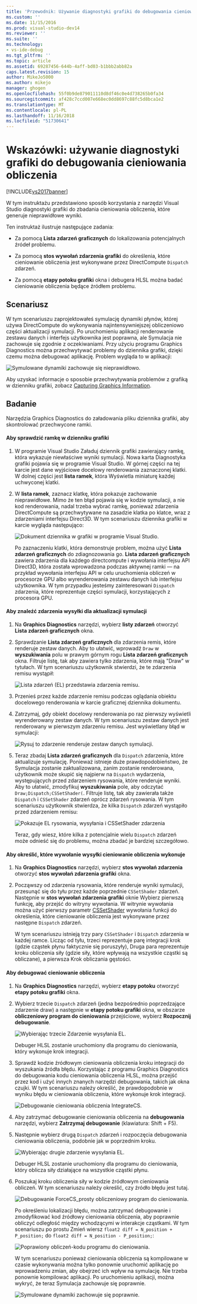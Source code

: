 ```yaml
---
title: 'Przewodnik: Używanie diagnostyki grafiki do debugowania cieniowania obliczenia | Dokumentacja firmy Microsoft'
ms.custom: ''
ms.date: 11/15/2016
ms.prod: visual-studio-dev14
ms.reviewer: ''
ms.suite: ''
ms.technology:
- vs-ide-debug
ms.tgt_pltfrm: ''
ms.topic: article
ms.assetid: 69287456-644b-4aff-bd03-b1bbb2abb82a
caps.latest.revision: 15
author: MikeJo5000
ms.author: mikejo
manager: ghogen
ms.openlocfilehash: 55f0b9de879011110d8df46c0e4d738265b0fa34
ms.sourcegitcommit: af428c7ccd007e668ec0dd8697c88fc5d8bca1e2
ms.translationtype: MT
ms.contentlocale: pl-PL
ms.lasthandoff: 11/16/2018
ms.locfileid: "51730641"
---
```

# <a name="walkthrough-using-graphics-diagnostics-to-debug-a-compute-shader"></a>Wskazówki: używanie diagnostyki grafiki do debugowania cieniowania obliczenia
[!INCLUDE[vs2017banner](../includes/vs2017banner.md)]

W tym instruktażu przedstawiono sposób korzystania z narzędzi Visual Studio diagnostyki grafiki do zbadania cieniowania obliczenia, które generuje nieprawidłowe wyniki.  
  
 Ten instruktaż ilustruje następujące zadania:  
  
-   Za pomocą **Lista zdarzeń graficznych** do lokalizowania potencjalnych źródeł problemu.  
  
-   Za pomocą **stos wywołań zdarzenia grafiki** do określenia, które cieniowanie obliczenia jest wykonywane przez DirectCompute `Dispatch` zdarzeń.  
  
-   Za pomocą **etapy potoku grafiki** okna i debugera HLSL można badać cieniowanie obliczenia będące źródłem problemu.  
  
## <a name="scenario"></a>Scenariusz  
 W tym scenariuszu zaprojektowałeś symulację dynamiki płynów, której używa DirectCompute do wykonywania najintensywniejszej obliczeniowo części aktualizacji symulacji. Po uruchomieniu aplikacji renderowanie zestawu danych i interfejs użytkownika jest poprawna, ale Symulacja nie zachowuje się zgodnie z oczekiwaniami. Przy użyciu programu Graphics Diagnostics można przechwytywać problemy do dziennika grafiki, dzięki czemu można debugować aplikację. Problem wygląda to w aplikacji:  
  
 ![Symulowane dynamiki zachowuje się nieprawidłowo. ](../debugger/media/gfx-diag-demo-compute-shader-fluid-problem.png "gfx_diag_demo_compute_shader_fluid_problem")  
  
 Aby uzyskać informacje o sposobie przechwytywania problemów z grafiką w dzienniku grafiki, zobacz [Capturing Graphics Information](../debugger/capturing-graphics-information.md).  
  
## <a name="investigation"></a>Badanie  
 Narzędzia Graphics Diagnostics do załadowania pliku dziennika grafiki, aby skontrolować przechwycone ramki.  
  
#### <a name="to-examine-a-frame-in-a-graphics-log"></a>Aby sprawdzić ramkę w dzienniku grafiki  
  
1. W programie Visual Studio Załaduj dziennik grafiki zawierający ramkę, która wykazuje niewłaściwe wyniki symulacji. Nowa karta Diagnostyka grafiki pojawia się w programie Visual Studio. W górnej części na tej karcie jest dane wyjściowe docelowy renderowania zaznaczonej klatki. W dolnej części jest **lista ramek**, która Wyświetla miniaturę każdej uchwyconej klatki.  
  
2. W **lista ramek**, zaznacz klatkę, która pokazuje zachowanie nieprawidłowe. Mimo że ten błąd pojawia się w kodzie symulacji, a nie kod renderowania, nadal trzeba wybrać ramkę, ponieważ zdarzenia DirectCompute są przechwytywane na zasadzie klatka po klatce, wraz z zdarzeniami interfejsu Direct3D. W tym scenariuszu dziennika grafiki w karcie wygląda następująco:  
  
    ![Dokument dziennika w grafiki w programie Visual Studio. ](../debugger/media/gfx-diag-demo-compute-shader-fluid-step-1.png "gfx_diag_demo_compute_shader_fluid_step_1")  
  
   Po zaznaczeniu klatki, która demonstruje problem, można użyć **Lista zdarzeń graficznych** do zdiagnozowania go. **Lista zdarzeń graficznych** zawiera zdarzenia dla każdego directcompute i wywołania interfejsu API Direct3D, która została wprowadzona podczas aktywnej ramki — na przykład wywołania interfejsu API w celu uruchomienia obliczeń w procesorze GPU albo wyrenderowania zestawu danych lub interfejsu użytkownika. W tym przypadku jesteśmy zainteresowani `Dispatch` zdarzenia, które reprezentuje części symulacji, korzystających z procesora GPU.  
  
#### <a name="to-find-the-dispatch-event-for-the-simulation-update"></a>Aby znaleźć zdarzenia wysyłki dla aktualizacji symulacji  
  
1. Na **Graphics Diagnostics** narzędzi, wybierz **listy zdarzeń** otworzyć **Lista zdarzeń graficznych** okna.  
  
2. Sprawdzanie **Lista zdarzeń graficznych** dla zdarzenia remis, które renderuje zestaw danych. Aby to ułatwić, wprowadź `Draw` w **wyszukiwania** polu w prawym górnym rogu **Lista zdarzeń graficznych** okna. Filtruje listę, tak aby zawiera tylko zdarzenia, które mają "Draw" w tytułach. W tym scenariuszu użytkownik stwierdzi, że te zdarzenia remisu wystąpił:  
  
    ![Lista zdarzeń &#40;EL&#41; przedstawia zdarzenia remisu. ](../debugger/media/gfx-diag-demo-compute-shader-fluid-step-2.png "gfx_diag_demo_compute_shader_fluid_step_2")  
  
3. Przenieś przez każde zdarzenie remisu podczas oglądania obiektu docelowego renderowania w karcie graficznej dziennika dokumentu.  
  
4. Zatrzymaj, gdy obiekt docelowy renderowania po raz pierwszy wyświetli wyrenderowany zestaw danych. W tym scenariuszu zestaw danych jest renderowany w pierwszym zdarzeniu remisu. Jest wyświetlany błąd w symulacji:  
  
    ![Rysuj to zdarzenie renderuje zestaw danych symulacji. ](../debugger/media/gfx-diag-demo-compute-shader-fluid-step-3.png "gfx_diag_demo_compute_shader_fluid_step_3")  
  
5. Teraz zbadaj **Lista zdarzeń graficznych** dla `Dispatch` zdarzenia, które aktualizuje symulację. Ponieważ istnieje duże prawdopodobieństwo, że Symulacja zostanie zaktualizowana, zanim zostanie renderowana, użytkownik może skupić się najpierw na `Dispatch` wydarzenia, występujących przed zdarzeniem rysowania, które renderuje wyniki. Aby to ułatwić, zmodyfikuj **wyszukiwania** pole, aby odczytać `Draw;Dispatch;CSSetShader(`. Filtruje listę, tak aby zawierała także `Dispatch` i `CSSetShader` zdarzeń oprócz zdarzeń rysowania. W tym scenariuszu użytkownik stwierdza, że kilka `Dispatch` zdarzeń wystąpiło przed zdarzeniem remisu:  
  
    ![Pokazuje EL rysowania, wysyłania i CSSetShader zdarzenia](../debugger/media/gfx-diag-demo-compute-shader-fluid-step-4.png "gfx_diag_demo_compute_shader_fluid_step_4")  
  
   Teraz, gdy wiesz, które kilka z potencjalnie wielu `Dispatch` zdarzeń może odnieść się do problemu, można zbadać je bardziej szczegółowo.  
  
#### <a name="to-determine-which-compute-shader-a-dispatch-call-executes"></a>Aby określić, które wywołanie wysyłki cieniowanie obliczenia wykonuje  
  
1. Na **Graphics Diagnostics** narzędzi, wybierz **stos wywołań zdarzenia** otworzyć **stos wywołań zdarzenia grafiki** okna.  
  
2. Począwszy od zdarzenia rysowania, które renderuje wyniki symulacji, przesunąć się do tyłu przez każde poprzednie `CSSetShader` zdarzeń. Następnie w **stos wywołań zdarzenia grafiki** oknie Wybierz pierwszą funkcję, aby przejść do witryny wywołania. W witrynie wywołania można użyć pierwszy parametr [CSSetShader](http://msdn.microsoft.com/library/ff476402.aspx) wywołania funkcji do określenia, które cieniowanie obliczenia jest wykonywane przez następne `Dispatch` zdarzeń.  
  
   W tym scenariuszu istnieją trzy pary `CSSetShader` i `Dispatch` zdarzenia w każdej ramce. Licząc od tyłu, trzeci reprezentuje parę integracji krok (gdzie cząstek płynu faktycznie się poruszyły), Druga para reprezentuje kroku obliczenia siły (gdzie siły, które wpływają na wszystkie cząstki są obliczane), a pierwsza Krok obliczania gęstości.  
  
#### <a name="to-debug-the-compute-shader"></a>Aby debugować cieniowanie obliczenia  
  
1. Na **Graphics Diagnostics** narzędzi, wybierz **etapy potoku** otworzyć **etapy potoku grafiki** okna.  
  
2. Wybierz trzecie `Dispatch` zdarzeń (jedna bezpośrednio poprzedzające zdarzenie draw) a następnie w **etapy potoku grafiki** okna, w obszarze **obliczeniowy program do cieniowania** przejściowe, wybierz  **Rozpocznij debugowanie**.  
  
    ![Wybierając trzecie Zdarzenie wysyłania EL.](../debugger/media/gfx-diag-demo-compute-shader-fluid-step-6.png "gfx_diag_demo_compute_shader_fluid_step_6")  
  
    Debuger HLSL zostanie uruchomiony dla programu do cieniowania, który wykonuje krok integracji.  
  
3. Sprawdź kodzie źródłowym cieniowania obliczenia kroku integracji do wyszukania źródła błędu. Korzystając z programu Graphics Diagnostics do debugowania kodu cieniowania obliczenia HLSL, można przejść przez kod i użyć innych znanych narzędzi debugowania, takich jak okna czujki. W tym scenariuszu należy określić, że prawdopodobnie w wyniku błędu w cieniowania obliczenia, które wykonuje krok integracji.  
  
    ![Debugowanie cieniowania obliczenia IntegrateCS. ](../debugger/media/gfx-diag-demo-compute-shader-fluid-step-7.png "gfx_diag_demo_compute_shader_fluid_step_7")  
  
4. Aby zatrzymać debugowanie cieniowania obliczenia na **debugowania** narzędzi, wybierz **Zatrzymaj debugowanie** (klawiatura: Shift + F5).  
  
5. Następnie wybierz drugą `Dispatch` zdarzeń i rozpoczęcia debugowania cieniowania obliczenia, podobnie jak w poprzednim kroku.  
  
    ![Wybierając drugie zdarzenie wysyłania EL.](../debugger/media/gfx-diag-demo-compute-shader-fluid-step-8.png "gfx_diag_demo_compute_shader_fluid_step_8")  
  
    Debuger HLSL zostanie uruchomiony dla programu do cieniowania, który oblicza siły działające na wszystkie cząstki płynu.  
  
6. Poszukaj kroku obliczenia siły w kodzie źródłowym cieniowania obliczeń. W tym scenariuszu należy określić, czy źródło błędu jest tutaj.  
  
    ![Debugowanie ForceCS&#95;prosty obliczeniowy program do cieniowania. ](../debugger/media/gfx-diag-demo-compute-shader-fluid-step-9.png "gfx_diag_demo_compute_shader_fluid_step_9")  
  
   Po określeniu lokalizacji błędu, można zatrzymać debugowanie i zmodyfikować kod źródłowy cieniowania obliczenia, aby poprawnie obliczyć odległość między wchodzącymi w interakcje cząstkami. W tym scenariuszu po prostu Zmień wiersz `float2 diff = N_position + P_position;` do `float2 diff = N_position - P_position;`:  
  
   ![Poprawiony obliczeń&#45;kodu programu do cieniowania. ](../debugger/media/gfx-diag-demo-compute-shader-fluid-step-10.png "gfx_diag_demo_compute_shader_fluid_step_10")  
  
   W tym scenariuszu ponieważ cieniowania obliczenia są kompilowane w czasie wykonywania można tylko ponownie uruchomić aplikację po wprowadzeniu zmian, aby obejrzeć ich wpływ na symulację. Nie trzeba ponownie kompilować aplikacji. Po uruchomieniu aplikacji, można wykryć, że teraz Symulacja zachowuje się poprawnie.  
  
   ![Symulowane dynamiki zachowuje się poprawnie. ](../debugger/media/gfx-diag-demo-compute-shader-fluid-resolution.png "gfx_diag_demo_compute_shader_fluid_resolution")



